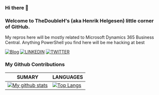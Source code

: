 ### Hi there 👋

<!--
**TheDoubleH/TheDoubleH** is a ✨ _special_ ✨ repository because its `README.md` (this file) appears on your GitHub profile.

Here are some ideas to get you started:

- 🔭 I’m currently working on ...
- 🌱 I’m currently learning ...
- 👯 I’m looking to collaborate on ...
- 🤔 I’m looking for help with ...
- 💬 Ask me about ...
- 📫 How to reach me: ...
- 😄 Pronouns: ...
- ⚡ Fun fact: ...
-->

### Welcome to TheDoubleH's (aka Henrik Helgesen) little corner of GitHub.
  My repros here will be mostly related to Microsoft Dynamics 365 Business Central. Anything PowerShell you find here will be me hacking at best


[![Blog](https://img.shields.io/badge/Blog-black?style=for-the-badge&logo=Blog)](https://thedoubleh.dev) [![LINKEDIN](https://img.shields.io/badge/Linkedin-black?style=for-the-badge&logo=linkedin)](www.linkedin.com/in/TheDoubleH/) [![TWITTER](https://img.shields.io/badge/Twitter-black?style=for-the-badge&logo=twitter)](https://twitter.com/TheDoubleH)

### My Github Contributions
| **SUMARY**                                                                                                                                              | **LANGUAGES**                                                                                                                                         |
| ------------------------------------------------------------------------------------------------------------------------------------------------------- | ----------------------------------------------------------------------------------------------------------------------------------------------------- |
| [![My github stats](https://github-readme-stats.vercel.app/api?username=TheDoubleH&show_icons=true)](https://github.com/anuraghazra/github-readme-stats) | [![Top Langs](https://github-readme-stats.vercel.app/api/top-langs/?username=TheDoubleH&layout=compact)](https://github.com/anuraghazra/github-readme-stats)

<!--
### If you want to support me, I'm always happy with a cup of coffee 😉

[![https://www.buymeacoffee.com/TheDoubleH](./images/buymeacoffeeSmall.png)](https://www.buymeacoffee.com/TheDoubleH)
-->
